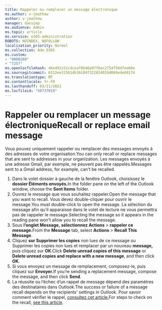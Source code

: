 ```yaml
---
title: Rappeler ou remplacer un message électronique
ms.author: v-jmathew
author: v-jmathew
manager: dansimp
ms.audience: Admin
ms.topic: article
ms.service: o365-administration
ROBOTS: NOINDEX, NOFOLLOW
localization_priority: Normal
ms.collection: Adm_O365
ms.custom:
- "9000260"
- "7257"
ms.openlocfilehash: 46e491c51cdceaf8b46e97fbec2754f94d7ee66e
ms.sourcegitcommit: 6312ee31561db36104f32282d019d069ede69174
ms.translationtype: MT
ms.contentlocale: fr-FR
ms.lasthandoff: 03/11/2021
ms.locfileid: "50737019"
---
```

# <a name="recall-or-replace-email-message"></a><span data-ttu-id="1f50d-102">Rappeler ou remplacer un message électronique</span><span class="sxs-lookup"><span data-stu-id="1f50d-102">Recall or replace email message</span></span>

<span data-ttu-id="1f50d-103">Vous pouvez uniquement rappeler ou remplacer des messages envoyés à des adresses de votre organisation.</span><span class="sxs-lookup"><span data-stu-id="1f50d-103">You can only recall or replace messages that are sent to addresses in your organization.</span></span> <span data-ttu-id="1f50d-104">Les messages envoyés à une adresse Gmail, par exemple, ne peuvent pas être rappelés.</span><span class="sxs-lookup"><span data-stu-id="1f50d-104">Messages sent to a Gmail address, for example, can't be recalled.</span></span>

1. <span data-ttu-id="1f50d-105">Dans le volet dossier à gauche de la fenêtre Outlook, choisissez le **dossier Éléments envoyés.**</span><span class="sxs-lookup"><span data-stu-id="1f50d-105">In the folder pane on the left of the Outlook window, choose the **Sent Items** folder.</span></span>
2. <span data-ttu-id="1f50d-106">Ouvrez le message que vous souhaitez rappeler.</span><span class="sxs-lookup"><span data-stu-id="1f50d-106">Open the message that you want to recall.</span></span> <span data-ttu-id="1f50d-107">Vous devez double-cliquer pour ouvrir le message.</span><span class="sxs-lookup"><span data-stu-id="1f50d-107">You must double-click to open the message.</span></span> <span data-ttu-id="1f50d-108">La sélection du message afin qu’il apparaisse dans le volet de lecture ne vous permettra pas de rappeler le message.</span><span class="sxs-lookup"><span data-stu-id="1f50d-108">Selecting the message so it appears in the reading pane won't allow you to recall the message.</span></span>
3. <span data-ttu-id="1f50d-109">Sous **l’onglet Message,** **sélectionnez Actions**  >  **rappeler ce message.**</span><span class="sxs-lookup"><span data-stu-id="1f50d-109">From the **Message** tab, select **Actions** > **Recall This Message**.</span></span>
4. <span data-ttu-id="1f50d-110">Cliquez **sur Supprimer les copies** non lues de ce message ou Supprimer les copies non lues et remplacer par un nouveau **message,** puis cliquez sur **OK**.</span><span class="sxs-lookup"><span data-stu-id="1f50d-110">Click **Delete unread copies of this message** or **Delete unread copies and replace with a new message**, and then click **OK**.</span></span>
5. <span data-ttu-id="1f50d-111">Si vous envoyez un message de remplacement, composez-le, puis cliquez sur **Envoyer.**</span><span class="sxs-lookup"><span data-stu-id="1f50d-111">If you’re sending a replacement message, compose the message, and then click **Send**.</span></span>
6. <span data-ttu-id="1f50d-112">La réussite ou l’échec d’un rappel de message dépend des paramètres des destinataires dans Outlook.</span><span class="sxs-lookup"><span data-stu-id="1f50d-112">The success or failure of a message recall depends on the recipients' settings in Outlook.</span></span> <span data-ttu-id="1f50d-113">Pour savoir comment vérifier le rappel, [consultez cet article.](https://support.office.com/article/recall-or-replace-an-email-message-that-you-sent-35027f88-d655-4554-b4f8-6c0729a723a0#tocheck)</span><span class="sxs-lookup"><span data-stu-id="1f50d-113">For steps to check on the recall, [see this article](https://support.office.com/article/recall-or-replace-an-email-message-that-you-sent-35027f88-d655-4554-b4f8-6c0729a723a0#tocheck).</span></span>
